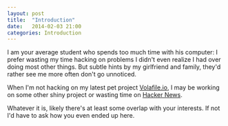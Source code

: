 ```yaml
---
layout: post
title:  "Introduction"
date:   2014-02-03 21:00
categories: Introduction 
---
```


I am your average student who spends too much time with his computer: I prefer wasting my time hacking on problems I didn't even realize I had over doing most other things. But subtle hints by my girlfriend and family, they'd rather see me more often don't go unnoticed.

When I'm not hacking on my latest pet project
[Volafile.io](http://volafile.io), I may be working on some other shiny project or wasting time on [Hacker News](http://news.ycombinator.com).

Whatever it is, likely there's at least some overlap with your interests. If not I'd have to ask how you even ended up here.
